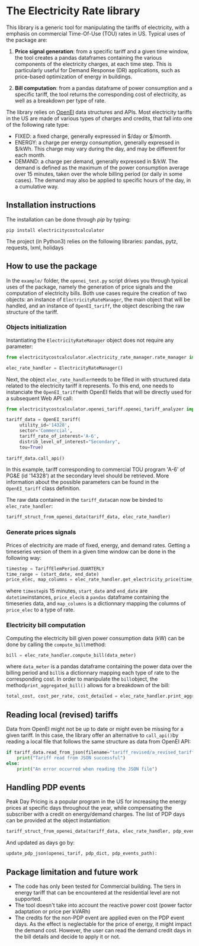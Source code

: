 # The Electricity Rate library

This library is a generic tool for manipulating the tariffs of electricity, with a emphasis on commercial Time-Of-Use (TOU) rates in US.  Typical uses of the package are:

1)  **Price signal generation**: from a specific tariff and a given time window, the tool creates a pandas dataframes containing the various components of the electricity charges, at each time step. This is particularly useful for Demand Response (DR) applications, such as price-based optimization of energy in buildings.

2)  **Bill computation**: from a pandas dataframe of power consumption and a specific tariff, the tool returns the corresponding cost of electricity, as well as a breakdown per type of rate.  

The library relies on [OpenEI](https://openei.org/apps/USURDB/) data structures and APIs. Most electricity tariffs in the US are made of various types of charges and credits, that fall into one of the following rate type:

- FIXED: a fixed charge, generally expressed in $/day or $/month.
- ENERGY: a charge per energy consumption, generally expressed in $/kWh. This charge may vary during the day, and may be different for each month.
- DEMAND: a charge per demand, generally expressed in $/kW. The demand is defined as the maximum of the power consumption average over 15 minutes, taken over the whole billing period (or daily in some cases). The demand may also be applied to specific hours of the day, in a cumulative way.

## Installation instructions

The installation can be done through _pip_ by typing:

`pip install electricitycostcalculator`

The project (in Python3) relies on the following libraries: pandas, pytz, requests, lxml, holidays

## How to use the package

In the `example/` folder, the `openei_test.py` script drives you through typical uses of the package, namely the generation of price signals and the computation of electricity bills. Both use cases require the creation of two objects: an instance of `ElectricityRateManager`, the main object that will be handled, and an instance of `OpenEI_tariff`, the object describing the raw structure of the tariff.

### Objects initialization

Instantiating the `ElectricityRateManager` object does not require any parameter:

```python
from electricitycostcalculator.electricity_rate_manager.rate_manager import ElectricityRateManager

elec_rate_handler = ElectricityRateManager()
```

Next, the object `elec_rate_handler`needs to be filled in with structured data related to the electricity tariff it represents. To this end, one needs to instanciate the `OpenEI_tariff`with OpenEI fields that will be directly used for a subsequent Web API call:

```python
from electricitycostcalculator.openei_tariff.openei_tariff_analyzer import *

tariff_data = OpenEI_tariff(
	 utility_id='14328',  
	 sector='Commercial',  
	 tariff_rate_of_interest='A-6', 
	 distrib_level_of_interest="Secondary", 
	 tou=True)
  
tariff_data.call_api()
```

In this example, tariff corresponding to commercial TOU program 'A-6' of PG&E (id '14328') at the secondary level should be retrieved. More information about the possible parameters can be found in the `OpenEI_tariff` class definition.

The raw data contained in the `tariff_data`can now be binded to `elec_rate_handler`:
```python
tariff_struct_from_openei_data(tariff_data, elec_rate_handler)
```

### Generate prices signals

Prices of electricity are made of fixed, energy, and demand rates. Getting a timeseries version of them in a given time window can be done in the following way:

```python
timestep = TariffElemPeriod.QUARTERLY
time_range = (start_date, end_date)
price_elec, map_columns = elec_rate_handler.get_electricity_price(time_range, timestep)
```
where `timestep`is 15 minutes, `start_date` and `end_date` are `datetime`instances, `price_elec`is a `pandas` dataframe containing the timeseries data, and `map_columns` is a dictionnary mapping the columns of `price_elec` to a type of rate.

### Electricity bill computation

Computing the electricity bill given power consumption data (kW) can be done by calling the `compute_bill`method:

```python
bill = elec_rate_handler.compute_bill(data_meter)
```

where `data_meter` is a pandas dataframe containing the power data over the billing period and `bill`is a dictionnary mapping each type of rate to the corresponding cost. In order to manipulate the `bill`object, the method`print_aggregated_bill()` allows for a breakdown of the bill:

```python
total_cost, cost_per_rate, cost_detailed = elec_rate_handler.print_aggregated_bill(bill)
```

## Reading local (revised) tariffs

Data from OpenEI might not be up to date or might even be missing for a given tariff. In this case, the library offer an alternative to `call_api()`by reading a local file that follows the same structure as data from OpenEI API:

```python
if tariff_data.read_from_json(filename="tariff_revised/a_revised_tariff.json") == 0:
	print("Tariff read from JSON successful")
else:
	print("An error occurred when reading the JSON file")
```
## Handling PDP events

 Peak Day Pricing is a popular program in the US for increasing the energy prices at specific days throughout the year, while compensating the subscriber with a credit on energy/demand charges. The list of PDP days can be provided at the object instantiation:
 
```python
tariff_struct_from_openei_data(tariff_data, elec_rate_handler, pdp_events_path="path/to/pdp_events.json")
```

And updated as days go by:

```python
update_pdp_json(openei_tarif, pdp_dict, pdp_events_path):
```

## Package limitation and future work

-   The code has only been tested for Commercial building. The tiers in energy tariff that can be encountered at the residential level are not supported.
-   The tool doesn't take into account the reactive power cost (power factor adaptation or price per kVARh)
-   The credits for the non-PDP event are applied even on the PDP event days. As the effect is neglectable for the price of energy, it might impact the demand cost. However, the user can read the demand credit days in the bill details and decide to apply it or not.